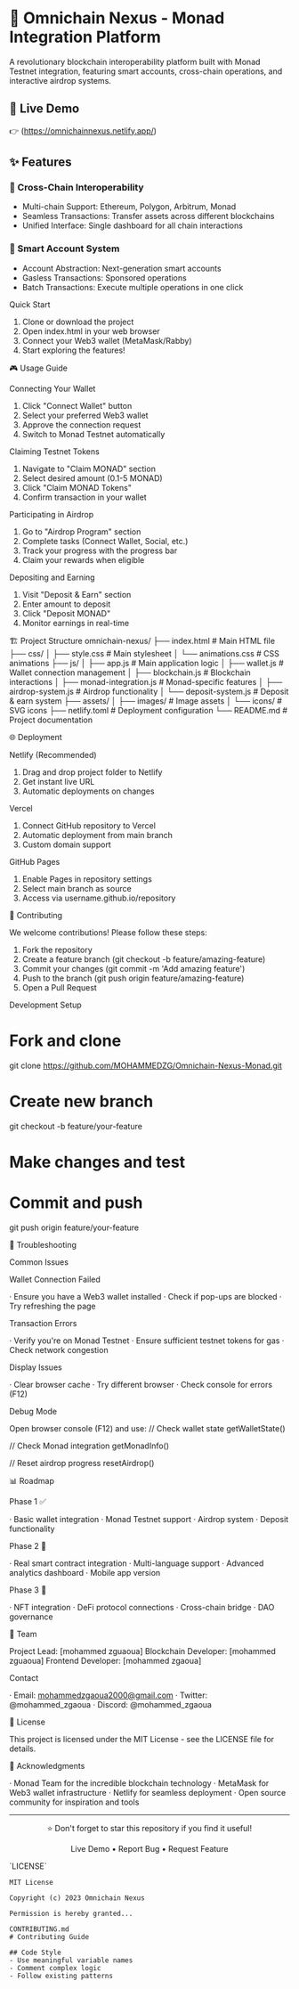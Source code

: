 # 🌉 Omnichain Nexus - Monad Integration Platform

A revolutionary blockchain interoperability platform built with Monad Testnet integration, featuring smart accounts, cross-chain operations, and interactive airdrop systems.

## 🚀 Live Demo

👉 (https://omnichainnexus.netlify.app/)

## ✨ Features

### 🔗 Cross-Chain Interoperability
- Multi-chain Support: Ethereum, Polygon, Arbitrum, Monad
- Seamless Transactions: Transfer assets across different blockchains
- Unified Interface: Single dashboard for all chain interactions

### 💼 Smart Account System
- Account Abstraction: Next-generation smart accounts
- Gasless Transactions: Sponsored operations
- Batch Transactions: Execute multiple operations in one click

Quick Start

1. Clone or download the project
2. Open index.html in your web browser
3. Connect your Web3 wallet (MetaMask/Rabby)
4. Start exploring the features!

🎮 Usage Guide

Connecting Your Wallet

1. Click "Connect Wallet" button
2. Select your preferred Web3 wallet
3. Approve the connection request
4. Switch to Monad Testnet automatically

Claiming Testnet Tokens

1. Navigate to "Claim MONAD" section
2. Select desired amount (0.1-5 MONAD)
3. Click "Claim MONAD Tokens"
4. Confirm transaction in your wallet

Participating in Airdrop

1. Go to "Airdrop Program" section
2. Complete tasks (Connect Wallet, Social, etc.)
3. Track your progress with the progress bar
4. Claim your rewards when eligible

Depositing and Earning

1. Visit "Deposit & Earn" section
2. Enter amount to deposit
3. Click "Deposit MONAD"
4. Monitor earnings in real-time

🏗️ Project Structure
omnichain-nexus/
├── index.html                 # Main HTML file
├── css/
│   ├── style.css             # Main stylesheet
│   └── animations.css        # CSS animations
├── js/
│   ├── app.js               # Main application logic
│   ├── wallet.js            # Wallet connection management
│   ├── blockchain.js        # Blockchain interactions
│   ├── monad-integration.js # Monad-specific features
│   ├── airdrop-system.js    # Airdrop functionality
│   └── deposit-system.js    # Deposit & earn system
├── assets/
│   ├── images/              # Image assets
│   └── icons/               # SVG icons
├── netlify.toml             # Deployment configuration
└── README.md               # Project documentation

🌐 Deployment

Netlify (Recommended)

1. Drag and drop project folder to Netlify
2. Get instant live URL
3. Automatic deployments on changes

Vercel

1. Connect GitHub repository to Vercel
2. Automatic deployment from main branch
3. Custom domain support

GitHub Pages

1. Enable Pages in repository settings
2. Select main branch as source
3. Access via username.github.io/repository

🤝 Contributing

We welcome contributions! Please follow these steps:

1. Fork the repository
2. Create a feature branch (git checkout -b feature/amazing-feature)
3. Commit your changes (git commit -m 'Add amazing feature')
4. Push to the branch (git push origin feature/amazing-feature)
5. Open a Pull Request

Development Setup
# Fork and clone
git clone https://github.com/MOHAMMEDZG/Omnichain-Nexus-Monad.git

# Create new branch
git checkout -b feature/your-feature

# Make changes and test
# Commit and push
git push origin feature/your-feature

🐛 Troubleshooting

Common Issues

Wallet Connection Failed

· Ensure you have a Web3 wallet installed
· Check if pop-ups are blocked
· Try refreshing the page

Transaction Errors

· Verify you're on Monad Testnet
· Ensure sufficient testnet tokens for gas
· Check network congestion

Display Issues

· Clear browser cache
· Try different browser
· Check console for errors (F12)

Debug Mode

Open browser console (F12) and use:
// Check wallet state
getWalletState()

// Check Monad integration
getMonadInfo()

// Reset airdrop progress
resetAirdrop()

📊 Roadmap

Phase 1 ✅

· Basic wallet integration
· Monad Testnet support
· Airdrop system
· Deposit functionality

Phase 2 🚧

· Real smart contract integration
· Multi-language support
· Advanced analytics dashboard
· Mobile app version

Phase 3 📅

· NFT integration
· DeFi protocol connections
· Cross-chain bridge
· DAO governance

👥 Team

Project Lead: [mohammed zguaoua]
Blockchain Developer: [mohammed zguaoua]
Frontend Developer: [mohammed zgaoua]

Contact

· Email: mohammedzgaoua2000@gmail.com
· Twitter: @mohammed_zgaoua
· Discord: @mohammed_zgaoua

📄 License

This project is licensed under the MIT License - see the LICENSE file for details.

🙏 Acknowledgments

· Monad Team for the incredible blockchain technology
· MetaMask for Web3 wallet infrastructure
· Netlify for seamless deployment
· Open source community for inspiration and tools

---

<div align="center">⭐️ Don't forget to star this repository if you find it useful!

Live Demo •
Report Bug •
Request Feature

</div>
`LICENSE`

```text
MIT License

Copyright (c) 2023 Omnichain Nexus

Permission is hereby granted...

CONTRIBUTING.md
# Contributing Guide

## Code Style
- Use meaningful variable names
- Comment complex logic
- Follow existing patterns
